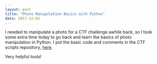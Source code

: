 ```yaml
---
layout: post
title: "Photo Manipulation Basics with Python"
date: 2017-12-03
---
```


I needed to manipulate a photo for a CTF challenge awhile back, so I took some extra time today to go back and learn the basics of photo manipulation in Python. 
I put the basic code and comments in the CTF scripts repository, [here](https://github.com/blkbrd/CTF-Scripts/blob/master/photoEditing.py).
<p>
Very helpful tools!

